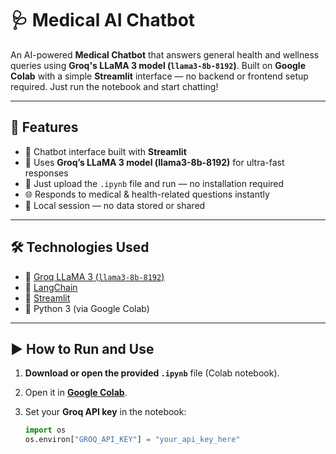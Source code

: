 # 🩺 Medical AI Chatbot

An AI-powered **Medical Chatbot** that answers general health and wellness queries using **Groq's LLaMA 3 model (`llama3-8b-8192`)**. Built on **Google Colab** with a simple **Streamlit** interface — no backend or frontend setup required. Just run the notebook and start chatting!

---

## 🚀 Features

- 💬 Chatbot interface built with **Streamlit**
- 🧠 Uses **Groq’s LLaMA 3 model (llama3-8b-8192)** for ultra-fast responses
- 📄 Just upload the `.ipynb` file and run — no installation required
- 🌐 Responds to medical & health-related questions instantly
- 🔐 Local session — no data stored or shared

---

## 🛠️ Technologies Used

- 🧠 [Groq LLaMA 3 (`llama3-8b-8192`)](https://groq.com/)
- 🧱 [LangChain](https://www.langchain.com/)
- 🎈 [Streamlit](https://streamlit.io/)
- 🐍 Python 3 (via Google Colab)

---

## ▶️ How to Run and Use

1. **Download or open the provided `.ipynb`** file (Colab notebook).

2. Open it in **[Google Colab](https://colab.research.google.com/)**.

3. Set your **Groq API key** in the notebook:
   ```python
   import os
   os.environ["GROQ_API_KEY"] = "your_api_key_here"
